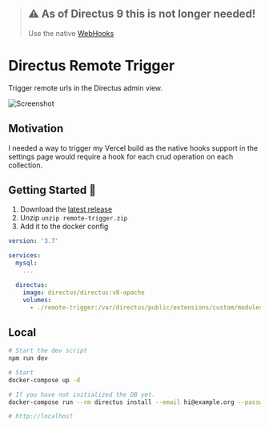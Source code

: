 > ## ⚠️ As of Directus 9 this is not longer needed!
> 
> Use the native [WebHooks](https://docs.directus.io/reference/system/webhooks.html#webhooks)

# Directus Remote Trigger

Trigger remote urls in the Directus admin view.

![Screenshot](https://i.imgur.com/Cnl3PBn.png)

## Motivation

I needed a way to trigger my Vercel build as the native hooks support in the settings page would require a hook for each crud operation on each collection.

## Getting Started 🚀

1. Download the [latest release](https://github.com/cupcakearmy/directus-remote-trigger/releases/latest)
2. Unzip `unzip remote-trigger.zip`
3. Add it to the docker config

```yaml
version: '3.7'

services:
  mysql:
    ...

  directus:
    image: directus/directus:v8-apache
    volumes:
      - ./remote-trigger:/var/directus/public/extensions/custom/modules/remote-trigger
```

## Local

```bash
# Start the dev script
npm run dev

# Start
docker-compose up -d

# If you have not initialized the DB yet.
docker-compose run --rm directus install --email hi@example.org --password h4x0r

# http://localhost
```
